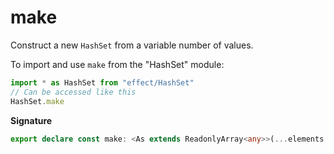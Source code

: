 # make

Construct a new `HashSet` from a variable number of values.

To import and use `make` from the "HashSet" module:

```ts
import * as HashSet from "effect/HashSet"
// Can be accessed like this
HashSet.make
```

**Signature**

```ts
export declare const make: <As extends ReadonlyArray<any>>(...elements: As) => HashSet<As[number]>
```
